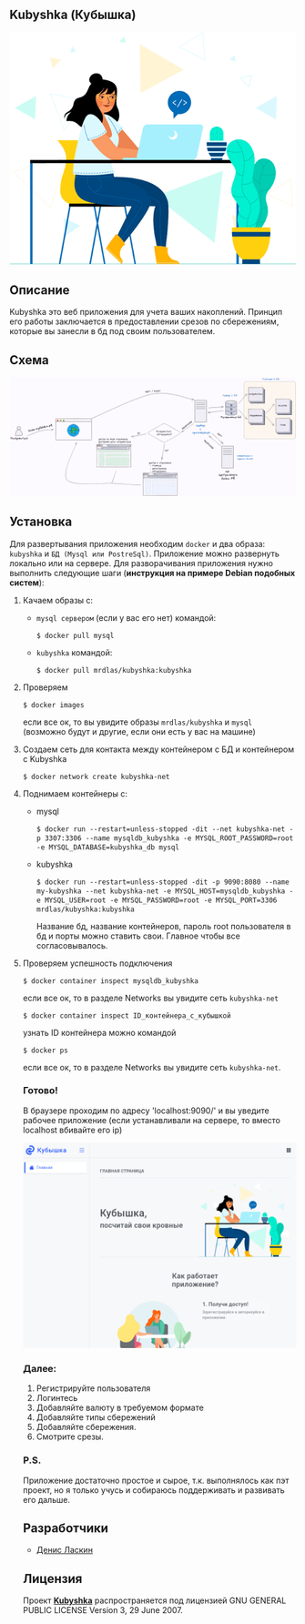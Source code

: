 ## Kubyshka (Кубышка)

<p align="center">
      <img src="https://github.com/DlasWEB/kubyshka/blob/master/src/main/resources/static/img/05.png" alt="Лого проекта">
</p>

## Описание

Kubyshka это веб приложения для учета ваших накоплений. Принцип его работы заключается в предоставлении срезов по сбережениям, которые вы занесли в бд под своим пользователем.

## Схема

<p align="center">
      <img src="https://github.com/DlasWEB/kubyshka/blob/master/img_for_readme/schem.png" alt="Схема приложения">
</p>

## Установка

Для развертывания приложения необходим `docker` и два образа: `kubyshka` и `БД (Mysql или PostreSql)`. Приложение можно развернуть локально или на сервере. 
Для разворачивания приложения нужно выполнить следующие шаги (**инструкция на примере Debian подобных систем**):
1. Качаем образы с:<br/>
    - `mysql сервером` (если у вас его нет) командой: 
        ```shell script
        $ docker pull mysql
        ```
    - `kubyshka` командой: 
        ```shell script
        $ docker pull mrdlas/kubyshka:kubyshka
        ```
2. Проверяем
     ```shell script
     $ docker images
     ``` 
    если все ок, то вы увидите образы `mrdlas/kubyshka` и `mysql` (возможно будут и другие, если они есть у вас на машине)
3. Создаем сеть для контакта между контейнером с БД и контейнером с Kubyshka
     ```shell script
     $ docker network create kubyshka-net
     ```
4. Поднимаем контейнеры с:
    - mysql 
        ```shell script
        $ docker run --restart=unless-stopped -dit --net kubyshka-net -p 3307:3306 --name mysqldb_kubyshka -e MYSQL_ROOT_PASSWORD=root -e MYSQL_DATABASE=kubyshka_db mysql
        ```
    - kubyshka 
        ```shell script
        $ docker run --restart=unless-stopped -dit -p 9090:8080 --name my-kubyshka --net kubyshka-net -e MYSQL_HOST=mysqldb_kubyshka -e MYSQL_USER=root -e MYSQL_PASSWORD=root -e MYSQL_PORT=3306 mrdlas/kubyshka:kubyshka        
        ```
      Название бд, название контейнеров, пароль root пользователя в бд и порты можно ставить свои. Главное чтобы все согласовывалось.
5. Проверяем успешность подключения 
    ```shell script
   $ docker container inspect mysqldb_kubyshka 
    ```
     если все ок, то в разделе Networks вы увидите сеть `kubyshka-net`
    ```shell script
   $ docker container inspect ID_контейнера_с_кубышкой
    ``` 
    узнать ID контейнера можно командой 
   ```shell script
   $ docker ps 
   ```
   если все ок, то в разделе Networks вы увидите сеть `kubyshka-net`.
   
   ### Готово!
   
   В браузере проходим по адресу 'localhost:9090/' и вы уведите рабочее приложение (если устанавливали на сервере, то вместо localhost вбивайте его ip)
   
   <img src="https://github.com/DlasWEB/kubyshka/blob/master/img_for_readme/1.png" alt="Главная страница">
   
   ### Далее:
   1. Регистрируйте пользователя
   2. Логинтесь
   3. Добавляйте валюту в требуемом формате
   4. Добавляйте типы сбережений
   5. Добавляйте сбережения. 
   6. Смотрите срезы.
   
   ### P.S.
   
   Приложение достаточно простое и сырое, т.к. выполнялось как пэт проект, но я только учусь и собираюсь поддерживать и развивать его дальше.
   
   ## Разработчики
   
   - [Денис Ласкин](https://github.com/DlasWEB)
   
   ## Лицензия
   
   Проект **[Kubyshka](https://github.com/DlasWEB/kubyshka)** распространяется под лицензией GNU GENERAL PUBLIC LICENSE Version 3, 29 June 2007.
